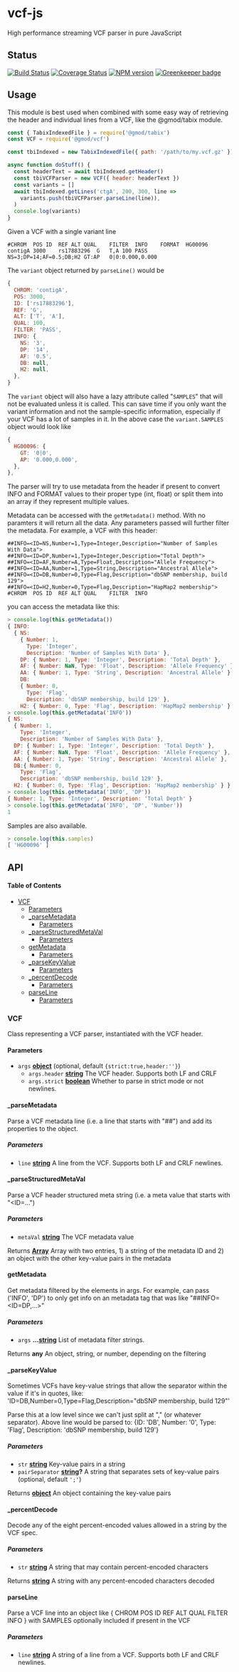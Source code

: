 # vcf-js

High performance streaming VCF parser in pure JavaScript

## Status

[![Build Status](https://img.shields.io/travis/com/GMOD/vcf-js/master.svg?logo=travis&style=flat-square)](https://travis-ci.com/GMOD/vcf-js)
[![Coverage Status](https://img.shields.io/codecov/c/github/GMOD/vcf-js/master.svg?style=flat-square)](https://codecov.io/gh/GMOD/vcf-js/branch/master)
[![NPM version](https://img.shields.io/npm/v/@gmod/vcf.svg?logo=npm&style=flat-square)](https://npmjs.org/package/@gmod/cram)
[![Greenkeeper badge](https://badges.greenkeeper.io/GMOD/vcf-js.svg)](https://greenkeeper.io/)

## Usage

This module is best used when combined with some easy way of retrieving the
header and individual lines from a VCF, like the @gmod/tabix module.

```javascript
const { TabixIndexedFile } = require('@gmod/tabix')
const VCF = require('@gmod/vcf')

const tbiIndexed = new TabixIndexedFile({ path: '/path/to/my.vcf.gz' })

async function doStuff() {
  const headerText = await tbiIndexed.getHeader()
  const tbiVCFParser = new VCF({ header: headerText })
  const variants = []
  await tbiIndexed.getLines('ctgA', 200, 300, line =>
    variants.push(tbiVCFParser.parseLine(line)),
  )
  console.log(variants)
}
```

Given a VCF with a single variant line

```text
#CHROM	POS	ID	REF	ALT	QUAL	FILTER	INFO	FORMAT	HG00096
contigA	3000	rs17883296	G	T,A	100	PASS	NS=3;DP=14;AF=0.5;DB;H2 GT:AP	0|0:0.000,0.000
```

The `variant` object returned by `parseLine()` would be

```javascript
{
  CHROM: 'contigA',
  POS: 3000,
  ID: ['rs17883296'],
  REF: 'G',
  ALT: ['T', 'A'],
  QUAL: 100,
  FILTER: 'PASS',
  INFO: {
    NS: '3',
    DP: '14',
    AF: '0.5',
    DB: null,
    H2: null,
  },
}
```

The `variant` object will also have a lazy attribute called "`SAMPLES`" that
will not be evaluated unless it is called. This can save time if you only want
the variant information and not the sample-specific information, especially if
your VCF has a lot of samples in it. In the above case the `variant.SAMPLES`
object would look like

```javascript
{
  HG00096: {
    GT: '0|0',
    AP: '0.000,0.000',
  },
},
```

The parser will try to use metadata from the header if present to convert INFO
and FORMAT values to their proper type (int, float) or split them into an
array if they represent multiple values.

Metadata can be accessed with the `getMetadata()` method. With no paramters it
will return all the data. Any parameters passed will further filter the
metadata. For example, a VCF with this header:

```text
##INFO=<ID=NS,Number=1,Type=Integer,Description="Number of Samples With Data">
##INFO=<ID=DP,Number=1,Type=Integer,Description="Total Depth">
##INFO=<ID=AF,Number=A,Type=Float,Description="Allele Frequency">
##INFO=<ID=AA,Number=1,Type=String,Description="Ancestral Allele">
##INFO=<ID=DB,Number=0,Type=Flag,Description="dbSNP membership, build 129">
##INFO=<ID=H2,Number=0,Type=Flag,Description="HapMap2 membership">
#CHROM	POS	ID	REF	ALT	QUAL	FILTER	INFO
```

you can access the metadata like this:

```javascript
> console.log(this.getMetadata())
{ INFO:
  { NS:
    { Number: 1,
      Type: 'Integer',
      Description: 'Number of Samples With Data' },
    DP: { Number: 1, Type: 'Integer', Description: 'Total Depth' },
    AF: { Number: NaN, Type: 'Float', Description: 'Allele Frequency' },
    AA: { Number: 1, Type: 'String', Description: 'Ancestral Allele' },
    DB:
    { Number: 0,
      Type: 'Flag',
      Description: 'dbSNP membership, build 129' },
    H2: { Number: 0, Type: 'Flag', Description: 'HapMap2 membership' } },}
> console.log(this.getMetadata('INFO'))
{ NS:
  { Number: 1,
    Type: 'Integer',
    Description: 'Number of Samples With Data' },
  DP: { Number: 1, Type: 'Integer', Description: 'Total Depth' },
  AF: { Number: NaN, Type: 'Float', Description: 'Allele Frequency' },
  AA: { Number: 1, Type: 'String', Description: 'Ancestral Allele' },
  DB:{ Number: 0,
    Type: 'Flag',
    Description: 'dbSNP membership, build 129' },
  H2: { Number: 0, Type: 'Flag', Description: 'HapMap2 membership' } }
> console.log(this.getMetadata('INFO', 'DP'))
{ Number: 1, Type: 'Integer', Description: 'Total Depth' }
> console.log(this.getMetadata('INFO', 'DP', 'Number'))
1
```

Samples are also available.

```javascript
> console.log(this.samples)
[ 'HG00096' ]
```

## API

<!-- Generated by documentation.js. Update this documentation by updating the source code. -->

#### Table of Contents

-   [VCF](#vcf)
    -   [Parameters](#parameters)
    -   [\_parseMetadata](#_parsemetadata)
        -   [Parameters](#parameters-1)
    -   [\_parseStructuredMetaVal](#_parsestructuredmetaval)
        -   [Parameters](#parameters-2)
    -   [getMetadata](#getmetadata)
        -   [Parameters](#parameters-3)
    -   [\_parseKeyValue](#_parsekeyvalue)
        -   [Parameters](#parameters-4)
    -   [\_percentDecode](#_percentdecode)
        -   [Parameters](#parameters-5)
    -   [parseLine](#parseline)
        -   [Parameters](#parameters-6)

### VCF

Class representing a VCF parser, instantiated with the VCF header.

#### Parameters

-   `args` **[object](https://developer.mozilla.org/docs/Web/JavaScript/Reference/Global_Objects/Object)**  (optional, default `{strict:true,header:''}`)
    -   `args.header` **[string](https://developer.mozilla.org/docs/Web/JavaScript/Reference/Global_Objects/String)** The VCF header. Supports both LF and CRLF
    -   `args.strict` **[boolean](https://developer.mozilla.org/docs/Web/JavaScript/Reference/Global_Objects/Boolean)** Whether to parse in strict mode or not
        newlines.

#### \_parseMetadata

Parse a VCF metadata line (i.e. a line that starts with "##") and add its
properties to the object.

##### Parameters

-   `line` **[string](https://developer.mozilla.org/docs/Web/JavaScript/Reference/Global_Objects/String)** A line from the VCF. Supports both LF and CRLF
    newlines.

#### \_parseStructuredMetaVal

Parse a VCF header structured meta string (i.e. a meta value that starts
with "&lt;ID=...")

##### Parameters

-   `metaVal` **[string](https://developer.mozilla.org/docs/Web/JavaScript/Reference/Global_Objects/String)** The VCF metadata value

Returns **[Array](https://developer.mozilla.org/docs/Web/JavaScript/Reference/Global_Objects/Array)** Array with two entries, 1) a string of the metadata ID
and 2) an object with the other key-value pairs in the metadata

#### getMetadata

Get metadata filtered by the elements in args. For example, can pass
('INFO', 'DP') to only get info on an metadata tag that was like
"##INFO=&lt;ID=DP,...>"

##### Parameters

-   `args` **...[string](https://developer.mozilla.org/docs/Web/JavaScript/Reference/Global_Objects/String)** List of metadata filter strings.

Returns **any** An object, string, or number, depending on the filtering

#### \_parseKeyValue

Sometimes VCFs have key-value strings that allow the separator within
the value if it's in quotes, like:
'ID=DB,Number=0,Type=Flag,Description="dbSNP membership, build 129"'

Parse this at a low level since we can't just split at "," (or whatever
separator). Above line would be parsed to:
{ID: 'DB', Number: '0', Type: 'Flag', Description: 'dbSNP membership, build 129'}

##### Parameters

-   `str` **[string](https://developer.mozilla.org/docs/Web/JavaScript/Reference/Global_Objects/String)** Key-value pairs in a string
-   `pairSeparator` **[string](https://developer.mozilla.org/docs/Web/JavaScript/Reference/Global_Objects/String)?** A string that separates sets of key-value
    pairs (optional, default `';'`)

Returns **[object](https://developer.mozilla.org/docs/Web/JavaScript/Reference/Global_Objects/Object)** An object containing the key-value pairs

#### \_percentDecode

Decode any of the eight percent-encoded values allowed in a string by the
VCF spec.

##### Parameters

-   `str` **[string](https://developer.mozilla.org/docs/Web/JavaScript/Reference/Global_Objects/String)** A string that may contain percent-encoded characters

Returns **[string](https://developer.mozilla.org/docs/Web/JavaScript/Reference/Global_Objects/String)** A string with any percent-encoded characters decoded

#### parseLine

Parse a VCF line into an object like { CHROM POS ID REF ALT QUAL FILTER
INFO } with SAMPLES optionally included if present in the VCF

##### Parameters

-   `line` **[string](https://developer.mozilla.org/docs/Web/JavaScript/Reference/Global_Objects/String)** A string of a line from a VCF. Supports both LF and
    CRLF newlines.
